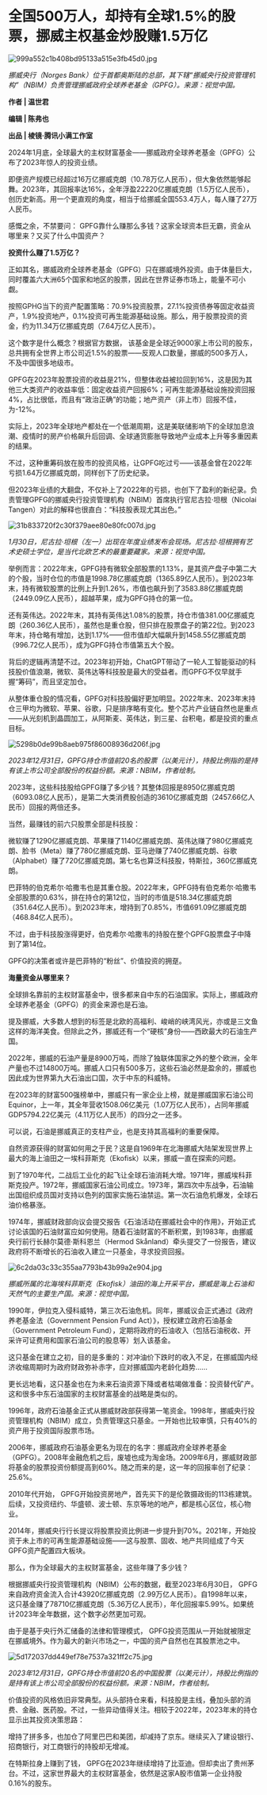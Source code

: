 # 全国500万人，却持有全球1.5%的股票，挪威主权基金炒股赚1.5万亿

![999a552c1b408bd95133a515e3fb45d0.jpg](https://raw.githubusercontent.com/qqhsx/qqnews_image/main/2024/02/05/全国500万人，却持有全球1.5%的股票，挪威主权基金炒股赚1.5万亿/999a552c1b408bd95133a515e3fb45d0.jpg)

_挪威央行（Norges
Bank）位于首都奥斯陆的总部，其下辖“挪威央行投资管理机构”（NBIM）负责管理挪威政府全球养老基金（GPFG）。来源：视觉中国。_

**作者 | 温世君**

**编辑 | 陈弗也**

**出品 | 棱镜·腾讯小满工作室**

2024年1月底，全球最大的主权财富基金——挪威政府全球养老基金（GPFG）公布了2023年惊人的投资业绩。

即便资产规模已经超过16万亿挪威克朗（10.78万亿人民币），但大象依然能够起舞。2023年，其回报率达16%，全年浮盈22220亿挪威克朗（1.5万亿人民币），创历史新高。用一个更直观的角度，相当于给挪威全国553.4万人，每人赚了27万人民币。

感慨之余，不禁要问： GPFG靠什么赚那么多钱？这家全球资本巨无霸，资金从哪里来？又买了什么中国资产？

**投资什么赚了1.5万亿？**

正如其名，挪威政府全球养老基金（GPFG）只在挪威境外投资。由于体量巨大，同时覆盖六大洲65个国家和地区的股票，因此在世界证券市场上，能量不可小觑。

按照GPHG当下的资产配置策略：70.9%投资股票，27.1%投资债券等固定收益资产，1.9%投资地产，0.1%投资可再生能源基础设施。那么，用于股票投资的资金，约为11.34万亿挪威克朗（7.64万亿人民币）。

这个数字是什么概念？根据官方数据，
该基金是全球近9000家上市公司的股东，总共拥有全世界上市公司近1.5%的股票——反观人口数量，挪威的500多万人，不及中国很多地级市。

GPFG在2023年股票投资的收益是21%，但整体收益被拉回到16%，这是因为其他三大类资产的收益率低：固定收益资产回报6%；可再生能源基础设施投资回报4%，占比很低，而且有“政治正确”的功能；地产资产（非上市）回报不佳，为-12%。

实际上，2023年全球地产都处在一个低潮周期，这是美联储影响下的全球加息浪潮、疫情时的房产价格飙升后回调、全球通货膨胀导致地产业成本上升等多重因素的结果。

不过，这种重筹码放在股市的投资风格，让GPFG吃过亏——该基金曾在2022年亏损1.64万亿挪威克朗，同样创下了历史纪录。

但2023年业绩的大翻盘，不仅补上了2022年的亏损，也创下了盈利的新纪录。负责管理GPFG的挪威央行投资管理机构（NBIM）首席执行官尼古拉·坦根（Nicolai
Tangen）对此的解释也很直白：“科技股表现尤其出色。”

![31b833720f2c30f379aee80e80fc007d.jpg](https://raw.githubusercontent.com/qqhsx/qqnews_image/main/2024/02/05/全国500万人，却持有全球1.5%的股票，挪威主权基金炒股赚1.5万亿/31b833720f2c30f379aee80e80fc007d.jpg)

_1月30日，尼古拉·坦根（左一）出现在年度业绩发布会现场。尼古拉·坦根拥有艺术史硕士学位，是当代北欧艺术的最重要藏家。来源：视觉中国。_

举例而言：2022年末，GPFG持有微软全部股票的1.13%，是其资产盘子中第二大的个股，当时仓位的市值是1998.78亿挪威克朗（1365.89亿人民币）。到2023年末，持有微软股票的比例上升到1.26%，市值也飙升到了3583.88亿挪威克朗（2449.09亿人民币），超越苹果，成为GPFG持仓的第一位。

还有英伟达。2022年末，其持有英伟达1.08%的股票，持仓市值381.00亿挪威克朗（260.36亿人民币），虽然也是重仓股，但只排在股票盘子的第22位。到2023年末，持仓略有增加，达到1.17%——但市值却大幅飙升到1458.55亿挪威克朗（996.72亿人民币），成为GPFG持仓市值第五大个股。

背后的逻辑再清楚不过。2023年初开始，ChatGPT带动了一轮人工智能驱动的科技股价值浪潮，微软、英伟达等科技股是最大的受益者。而GPFG不仅早就手握“筹码”，而且坚定加仓。

从整体重仓股的情况看，GPFG对科技股偏好更加明显。2022年末、2023年末持仓三甲均为微软、苹果、谷歌，只是排序略有变化。整个芯片产业链自然也是重点——从光刻机到晶圆加工，从阿斯麦、英伟达，到三星、台积电，都是投资的重点目标。

![5298b0de99b8aeb975f86008936d206f.jpg](https://raw.githubusercontent.com/qqhsx/qqnews_image/main/2024/02/05/全国500万人，却持有全球1.5%的股票，挪威主权基金炒股赚1.5万亿/5298b0de99b8aeb975f86008936d206f.jpg)

_2023年12月31日，GPFG持仓市值前20名的股票（以美元计），持股比例指的是持有该上市公司全部股份的权益份额。来源：NBIM，作者绘制。_

2023年，这些科技股给GPFG赚了多少钱？其整体回报是8950亿挪威克朗（6093.08亿人民币），是第二大类消费股创造的3610亿挪威克朗（2457.66亿人民币）回报的两倍还多。

当然，最赚钱的前六只股票全部是科技股：

微软赚了1290亿挪威克朗、苹果赚了1140亿挪威克朗、英伟达赚了980亿挪威克朗、脸书（Meta）赚了780亿挪威克朗、亚马逊赚了740亿挪威克朗、谷歌（Alphabet）赚了720亿挪威克朗。第七名也算泛科技股，特斯拉，360亿挪威克朗。

巴菲特的伯克希尔·哈撒韦也是其重仓股。2022年末，GPFG持有伯克希尔·哈撒韦全部股票的0.63%，排在持仓的第12位，当时的市值是518.34亿挪威克朗（351.64亿人民币）。到2023年末，增持到了0.85%，市值691.09亿挪威克朗（468.84亿人民币）。

不过，由于科技股涨得更好，伯克希尔·哈撒韦的持股在整个GPFG股票盘子中降到了第14位。

GPFG的决策者或许是巴菲特的“粉丝”、价值投资的拥趸。

**海量资金从哪里来？**

全球排名靠前的主权财富基金中，很多都来自中东的石油国家。实际上，挪威政府全球养老基金（GPFG）的资金来源也是石油。

提及挪威，大多数人想到的标签是北欧的高福利、峻峭的峡湾风光，亦或是三文鱼这样的海洋美食。但除此之外，挪威还有一个“硬核”身份——西欧最大的石油生产国。

2022年，挪威的石油产量是8900万吨，而除了独联体国家之外的整个欧洲，全年产量也不过14800万吨。挪威人口只有500多万，这些石油必然是盈余的，挪威也因此成为世界第九大石油出口国，次于中东的科威特。

在2023年的财富500强榜单中，挪威只有一家企业上榜，就是挪威国家石油公司Equinor，上一年，其全年营收1508.06亿美元（1.07万亿人民币），占同年挪威GDP5794.22亿美元（4.11万亿人民币）的四分之一还多。

可以说，石油是挪威真正的支柱产业，也是支持其高福利的重要保障。

自然资源获得的财富如何用之于民？这是自1969年在北海挪威大陆架发现世界上最大的海上油田之一埃科菲斯克（Ekofisk）以来，挪威一直在探索的问题。

到了1970年代，二战后工业化的起飞让全球石油消耗大增。1971年，挪威埃科菲斯克投产。1972年，挪威国家石油公司成立。1973年，第四次中东战争，石油输出国组织成员国对支持以色列的国家实施石油禁运。第一次石油危机爆发，全球石油价格暴涨。

1974年，挪威财政部向议会提交报告《石油活动在挪威社会中的作用》，开始正式讨论该国的石油财富应如何使用。随着石油财富的不断积累，到1983年，由挪威央行前行长赫尔莫德·斯科恩兰（Hermod
Skånland）牵头提交了一份报告，建议政府将不断增长的石油收入建立一只基金，寻求投资回报。

![6c2da03c33c355aa7793b43b99a2e904.jpg](https://raw.githubusercontent.com/qqhsx/qqnews_image/main/2024/02/05/全国500万人，却持有全球1.5%的股票，挪威主权基金炒股赚1.5万亿/6c2da03c33c355aa7793b43b99a2e904.jpg)

_挪威所属的北海埃科菲斯克（Ekofisk）油田的海上开采平台，挪威是海上石油和天然气的主要生产国。来源：视觉中国。_

1990年，伊拉克入侵科威特，第三次石油危机。同年，挪威议会正式通过《政府养老基金法（Government Pension Fund
Act）》，授权建立政府石油基金（Government Petroleum
Fund），定期将政府的石油收入（包括石油税收、开采许可证费用和国家石油公司的股息等）划入该基金。

这只基金在建立之初，目的是多重的：对冲油价下跌时的收入不足，在挪威国内经济收缩周期时为政府财政弥补赤字，应对挪威国内老龄化趋势……

更长远地看，这只基金也在为未来石油资源下降或者枯竭做准备：投资替代矿产。这和很多中东石油国家的主权财富基金的战略是类似的。

1996年，政府石油基金正式从挪威财政部获得第一笔资金。1998年，挪威央行投资管理机构（NBIM）成立，负责管理这只基金。一开始也比较审慎，只有40%的资产用于投资国际股票市场。

2006年，挪威政府石油基金更名为现在的名字：挪威政府全球养老基金（GPFG）。2008年金融危机之后，废墟也成为淘金场。2009年6月，挪威财政部将基金的股票投资份额提高到60%。随之而来的是，这一年的回报率创了纪录：25.6%。

2010年代开始， GPFG开始投资房地产，首先买下的是伦敦摄政街的113栋建筑。后续，又投资纽约、华盛顿、波士顿、东京等地的地产，都是核心区位，核心物业。

2014年，挪威央行行长提议将股票投资比例进一步提升到70%。2021年，开始投资于未上市的可再生能源基础设施——这与股票、固收、地产共同组成了今天GPFG资产配置四大板块。

那么，作为全球最大的主权财富基金，这些年赚了多少钱？

根据挪威央行投资管理机构（NBIM）公布的数据，截至2023年6月30日，
GPFG来自政府资金流入合计43920亿挪威克朗（2.99万亿人民币）。自1998年以来，这只基金赚了78710亿挪威克朗（5.36万亿人民币），年化回报率5.99%。如果统计2023年全年数据，这个数字必然更加可观。

由于是基于央行外汇储备的法律和管理模式， GPFG投资范围从一开始就被限定在挪威境外。作为最大的新兴市场之一，中国的资产自然也在其股票池之中。

![5d172037dd449ef78e7537a321ff2c75.jpg](https://raw.githubusercontent.com/qqhsx/qqnews_image/main/2024/02/05/全国500万人，却持有全球1.5%的股票，挪威主权基金炒股赚1.5万亿/5d172037dd449ef78e7537a321ff2c75.jpg)

_2023年12月31日，GPFG持仓市值前20名的中国股票（以美元计），持股比例指的是持有该上市公司全部股份的权益份额。来源：NBIM，作者绘制。_

价值投资的风格依旧非常典型。从头部持仓来看，科技股是主线，叠加头部的消费、金融、医药股。不过，一些异动值得关注。相较于2022年，2023年末的持仓显示出其投资决策思路：

增持了拼多多，也加仓了阿里巴巴和美团，却减持了京东。继续买入了建设银行、招商银行，对工商银行的持股却无增减。

在特斯拉身上赚到了钱，
GPFG在2023年继续增持了比亚迪。但却卖出了贵州茅台。不过，这家世界最大的主权财富基金，依然是这家A股市值第一企业持股0.16%的股东。

